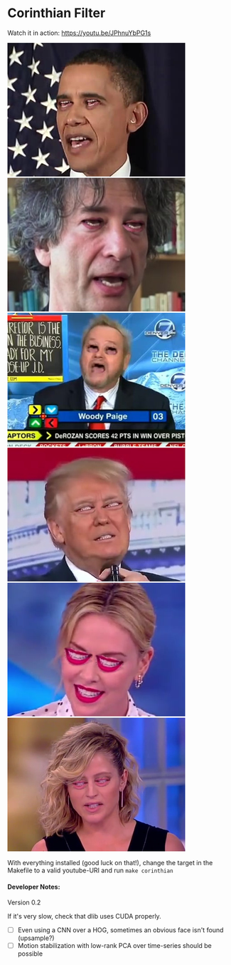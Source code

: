 # Corinthian Filter

Watch it in action: https://youtu.be/JPhnuYbPG1s

![Obama Corinthinan Filter](docs/images/demo_image_obama.jpg)
![Gaimen Corinthinan Filter](docs/images/demo_image_gaimen.jpg)
![Woody Paige Corinthinan Filter](docs/images/demo_image_woody.jpg)
![Trump Corinthinan Filter](docs/images/demo_image_trump.jpg)
![Charlize Corinthinan Filter](docs/images/demo_image_charlize.jpg)
![E. Banks Filter](docs/images/demo_image_ebanks.jpg)

With everything installed (good luck on that!), change the target in the Makefile to a valid youtube-URI and run `make corinthian`

#### Developer Notes:

Version 0.2

If it's very slow, check that dlib uses CUDA properly.

+ [ ] Even using a CNN over a HOG, sometimes an obvious face isn't found (upsample?)
+ [ ] Motion stabilization with low-rank PCA over time-series should be possible